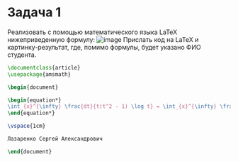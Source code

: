 # Задача 1
Реализовать с помощью математического языка LaTeX нижеприведенную формулу:
![image](https://github.com/user-attachments/assets/e6e4738f-bc1d-4221-91d1-10aadd16d8cc)
Прислать код на LaTeX и картинку-результат, где, помимо формулы, будет указано ФИО студента.
```latex
\documentclass{article}
\usepackage{amsmath}

\begin{document}

\begin{equation*}
\int_{x}^{\infty} \frac{dt}{t(t^2 - 1) \log t} = \int_{x}^{\infty} \frac{1}{t \log t} \left( \sum_{m} t^{-2m} \right) dt = \sum_{m} \int_{x}^{\infty} \frac{t^{-2m}}{t \log t} \, dt \overset{(u = t^{-2m})}{=} - \sum_{m} \operatorname{li}(x^{-2m})
\end{equation*}

\vspace{1cm}

Лазаренко Сергей Александрович

\end{document}
```
